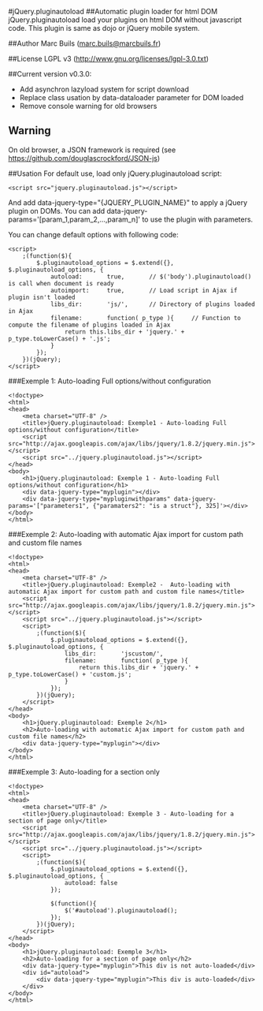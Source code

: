 #jQuery.pluginautoload
##Automatic plugin loader for html DOM
jQuery.pluginautoload load your plugins on html DOM without javascript code.
This plugin is same as dojo or jQuery mobile system.

##Author
Marc Buils (marc.buils@marcbuils.fr)

##License
LGPL v3 (http://www.gnu.org/licenses/lgpl-3.0.txt)

##Current version
v0.3.0: 
 * Add asynchron lazyload system for script download 
 * Replace class usation by data-dataloader parameter for DOM loaded
 * Remove console warning for old browsers

## Warning
On old browser, a JSON framework is required (see https://github.com/douglascrockford/JSON-js)

##Usation
For default use, load only jQuery.pluginautoload script:
```
<script src="jquery.pluginautoload.js"></script>
```
And add data-jquery-type="{JQUERY_PLUGIN_NAME}" to apply a jQuery plugin on DOMs.
You can add data-jquery-params='[param_1,param_2,...,param_n]' to use the plugin with parameters.

You can change default options with following code:
```
<script>
	;(function($){
		$.pluginautoload_options = $.extend({}, $.pluginautoload_options, {
			autoload:		true,		// $('body').pluginautoload() is call when document is ready
			autoimport:		true,		// Load script in Ajax if plugin isn't loaded
			libs_dir:		'js/',		// Directory of plugins loaded in Ajax
			filename: 		function( p_type ){		// Function to compute the filename of plugins loaded in Ajax
				return this.libs_dir + 'jquery.' + p_type.toLowerCase() + '.js';
			}
		});
	})(jQuery);
</script>
```

###Exemple 1: Auto-loading Full options/without configuration
```
<!doctype>
<html>
<head>
	<meta charset="UTF-8" />
	<title>jQuery.pluginautoload: Exemple1 - Auto-loading Full options/without configuration</title>
	<script src="http://ajax.googleapis.com/ajax/libs/jquery/1.8.2/jquery.min.js"></script>
	<script src="../jquery.pluginautoload.js"></script>
</head>
<body>
	<h1>jQuery.pluginautoload: Exemple 1 - Auto-loading Full options/without configuration</h1>
	<div data-jquery-type="myplugin"></div>
	<div data-jquery-type="mypluginwithparams" data-jquery-params='["parameters1", {"paramaters2": "is a struct"}, 325]'></div>
</body>
</html>
```  

###Exemple 2: Auto-loading with automatic Ajax import for custom path and custom file names
```
<!doctype>
<html>
<head>
	<meta charset="UTF-8" />
	<title>jQuery.pluginautoload: Exemple2 -  Auto-loading with automatic Ajax import for custom path and custom file names</title>
	<script src="http://ajax.googleapis.com/ajax/libs/jquery/1.8.2/jquery.min.js"></script>
	<script src="../jquery.pluginautoload.js"></script>
	<script>
		;(function($){
			$.pluginautoload_options = $.extend({}, $.pluginautoload_options, {
				libs_dir:		'jscustom/',
				filename: 		function( p_type ){
					return this.libs_dir + 'jquery.' + p_type.toLowerCase() + 'custom.js';
				}
			});
		})(jQuery);
	</script>
</head>
<body>
	<h1>jQuery.pluginautoload: Exemple 2</h1>
	<h2>Auto-loading with automatic Ajax import for custom path and custom file names</h2>
	<div data-jquery-type="myplugin"></div>
</body>
</html>
```

###Exemple 3: Auto-loading for a section only
```
<!doctype>
<html>
<head>
	<meta charset="UTF-8" />
	<title>jQuery.pluginautoload: Exemple 3 - Auto-loading for a section of page only</title>
	<script src="http://ajax.googleapis.com/ajax/libs/jquery/1.8.2/jquery.min.js"></script>
	<script src="../jquery.pluginautoload.js"></script>
	<script>
		;(function($){
			$.pluginautoload_options = $.extend({}, $.pluginautoload_options, {
				autoload: false
			});
			
			$(function(){
				$('#autoload').pluginautoload();
			});
		})(jQuery);
	</script>
</head>
<body>
	<h1>jQuery.pluginautoload: Exemple 3</h1>
	<h2>Auto-loading for a section of page only</h2>
	<div data-jquery-type="myplugin">This div is not auto-loaded</div>
	<div id="autoload">
		<div data-jquery-type="myplugin">This div is auto-loaded</div>
	</div>
</body>
</html>
```

